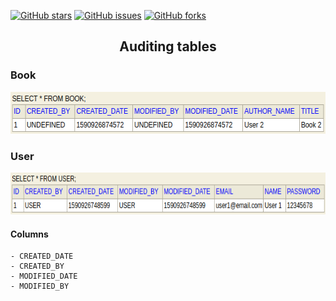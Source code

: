 [![GitHub stars](https://img.shields.io/github/stars/netodeolino/spring-auditing)](https://github.com/netodeolino/spring-auditing/stargazers)
[![GitHub issues](https://img.shields.io/github/issues/netodeolino/spring-auditing)](https://github.com/netodeolino/spring-auditing/issues)
[![GitHub forks](https://img.shields.io/github/forks/netodeolino/spring-auditing)](https://github.com/netodeolino/spring-auditing/network)

<p align="center">
  <h2 align="center">Auditing tables</h2>
</p>

### Book
<p align="center">
  <img width="750" height="67" src="https://raw.githubusercontent.com/netodeolino/spring-auditing/master/img/book.png">
</p>

### User
<p align="center">
  <img width="750" height="67" src="https://raw.githubusercontent.com/netodeolino/spring-auditing/master/img/user.png">
</p>

#### Columns
```
- CREATED_DATE
- CREATED_BY
- MODIFIED_DATE
- MODIFIED_BY
```
